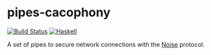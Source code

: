 # pipes-cacophony

[![Build Status](https://travis-ci.org/centromere/pipes-cacophony.svg?branch=master)](https://travis-ci.org/centromere/cacophony)
[![Haskell](http://b.repl.ca/v1/language-haskell-blue.png)](http://www.haskell.org)

A set of pipes to secure network connections with the [Noise](https://github.com/trevp/noise/blob/master/noise.md) protocol.
